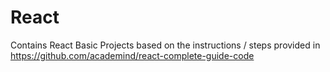# React
Contains React Basic Projects based on the instructions / steps provided in https://github.com/academind/react-complete-guide-code
